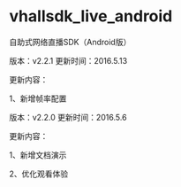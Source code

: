# vhallsdk_live_android
自助式网络直播SDK（Android版）

版本：v2.2.1 更新时间：2016.5.13

更新内容：

1、新增帧率配置

版本：v2.2.0  更新时间：2016.5.6

更新内容：

   1、新增文档演示
   
   2、优化观看体验
